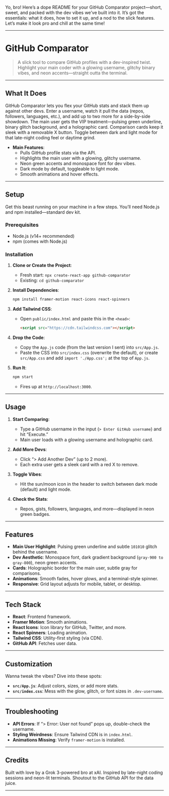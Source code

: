 Yo, bro! Here’s a dope README for your GitHub Comparator project—short, sweet, and packed with the dev vibes we’ve built into it. It’s got the essentials: what it does, how to set it up, and a nod to the slick features. Let’s make it look pro and chill at the same time!

---

# GitHub Comparator

> A slick tool to compare GitHub profiles with a dev-inspired twist. Highlight your main coder with a glowing username, glitchy binary vibes, and neon accents—straight outta the terminal.

---

## What It Does

GitHub Comparator lets you flex your GitHub stats and stack them up against other devs. Enter a username, watch it pull the data (repos, followers, languages, etc.), and add up to two more for a side-by-side showdown. The main user gets the VIP treatment—pulsing green underline, binary glitch background, and a holographic card. Comparison cards keep it sleek with a removable X button. Toggle between dark and light mode for that late-night coding feel or daytime grind.

- **Main Features**:
  - Pulls GitHub profile stats via the API.
  - Highlights the main user with a glowing, glitchy username.
  - Neon green accents and monospace font for dev vibes.
  - Dark mode by default, toggleable to light mode.
  - Smooth animations and hover effects.

---

## Setup

Get this beast running on your machine in a few steps. You’ll need Node.js and npm installed—standard dev kit.

### Prerequisites

- Node.js (v14+ recommended)
- npm (comes with Node.js)

### Installation

1. **Clone or Create the Project**:
   - Fresh start: `npx create-react-app github-comparator`
   - Existing: `cd github-comparator`

2. **Install Dependencies**:
   ```bash
   npm install framer-motion react-icons react-spinners
   ```

3. **Add Tailwind CSS**:
   - Open `public/index.html` and paste this in the `<head>`:
     ```html
     <script src="https://cdn.tailwindcss.com"></script>
     ```

4. **Drop the Code**:
   - Copy the `App.js` code (from the last version I sent) into `src/App.js`.
   - Paste the CSS into `src/index.css` (overwrite the default), or create `src/App.css` and add `import './App.css';` at the top of `App.js`.

5. **Run It**:
   ```bash
   npm start
   ```
   - Fires up at `http://localhost:3000`.

---

## Usage

1. **Start Comparing**:
   - Type a GitHub username in the input (`> Enter GitHub username`) and hit “Execute.”
   - Main user loads with a glowing username and holographic card.

2. **Add More Devs**:
   - Click “> Add Another Dev” (up to 2 more).
   - Each extra user gets a sleek card with a red X to remove.

3. **Toggle Vibes**:
   - Hit the sun/moon icon in the header to switch between dark mode (default) and light mode.

4. **Check the Stats**:
   - Repos, gists, followers, languages, and more—displayed in neon green badges.

---

## Features

- **Main User Highlight**: Pulsing green underline and subtle `101010` glitch behind the username.
- **Dev Aesthetic**: Monospace font, dark gradient background (`gray-900 to gray-800`), neon green accents.
- **Cards**: Holographic border for the main user, subtle gray for comparisons.
- **Animations**: Smooth fades, hover glows, and a terminal-style spinner.
- **Responsive**: Grid layout adjusts for mobile, tablet, or desktop.

---

## Tech Stack

- **React**: Frontend framework.
- **Framer Motion**: Smooth animations.
- **React Icons**: Icon library for GitHub, Twitter, and more.
- **React Spinners**: Loading animation.
- **Tailwind CSS**: Utility-first styling (via CDN).
- **GitHub API**: Fetches user data.

---

## Customization

Wanna tweak the vibes? Dive into these spots:
- **`src/App.js`**: Adjust colors, sizes, or add more stats.
- **`src/index.css`**: Mess with the glow, glitch, or font sizes in `.dev-username`.

---

## Troubleshooting

- **API Errors**: If “> Error: User not found” pops up, double-check the username.
- **Styling Weirdness**: Ensure Tailwind CDN is in `index.html`.
- **Animations Missing**: Verify `framer-motion` is installed.

---

## Credits

Built with love by a Grok 3-powered bro at xAI. Inspired by late-night coding sessions and neon-lit terminals. Shoutout to the GitHub API for the data juice.

---
